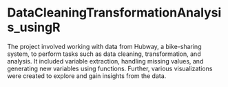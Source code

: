 # DataCleaningTransformationAnalysis_usingR
The project involved working with data from Hubway, a bike-sharing system, to perform tasks such as data cleaning, transformation, and analysis. It included variable extraction, handling missing values, and generating new variables using functions. Further, various visualizations were created to explore and gain insights from the data.
